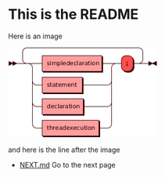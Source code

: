<head>
<link rel="shortcut icon" type="image/x-icon" href="docs/favicon.ico">
</head>  

# This is the README



Here is an image

![syntax](image.png?raw=true "Syntax")

and here is the line after the image

* [NEXT.md](NEXT.md) Go to the next page
